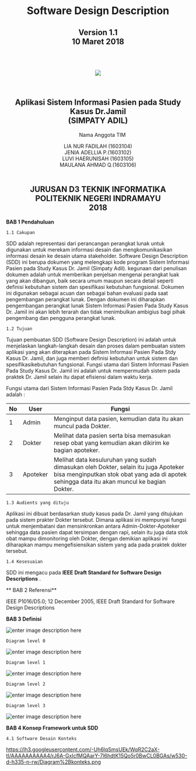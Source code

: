 
<!DOCTYPE html>
<html>
<head></head

<body><center>
	<h1 align="center">Software Design Description</h1>
	<h2 align="center">Version 1.1<br>
	10 Maret 2018</h2><br><br>
	<p align="center"> <img src="https://lh3.googleusercontent.com/Mk2_cB7YlTjA6BhAtenwi-6nfONxdU_Mnew1OaieHO2UTlc0SDEL8wFkT94CIst1T-uykihG561B=s200"></p>
	<br>
	<h2 align="center">Aplikasi Sistem Informasi Pasien pada Study Kasus Dr.Jamil<br>
	(SIMPATY ADIL)</h2>
	<align="center" br>
	<ol align="center">Nama Anggota TIM</ol><align="center">
	<div align="center">
	LIA NUR FADILAH (1603104)<br>
	JENIA ADELLIA P.(1603102)<br>
	LUVI HAERUNISAH	(1603105)<br>
	MAULANA AHMAD Q.(1603106)<br>
	</div>
	<br>
	<h2 align="center">JURUSAN D3 TEKNIK INFORMATIKA<br>
		POLITEKNIK NEGERI INDRAMAYU<br>
		2018</h2>
</center>
</body>
</html>

**BAB 1 Pendahuluan**

	1.1 Cakupan 

SDD adalah representasi dari perancangan perangkat lunak untuk digunakan untuk merekam informasi desain dan mengkomunikasikan informasi desain ke desain utama stakeholder. Software Design Description (SDD) ini berupa dokumen yang melengkapi kode program Sistem Informasi Pasien pada Study Kasus Dr. Jamil (Simpaty Adil). kegunaan dari penulisan dokumen adalah untuk memberikan penjelsan mengenai perangkat luak yang akan dibangun, baik secara umum maupun secara detail seperti definisi kebutuhan sistem dan spesifikasi kebutuhan fungsional. Dokumen ini digunakan sebagai acuan dan sebagai bahan evaluasi pada saat pengembangan perangkat lunak. Dengan dokumen ini diharapkan pengembangan perangkat lunak Sistem Informasi Pasien Pada Study Kasus Dr. Jamil ini akan lebih terarah dan tidak menimbulkan ambigius bagi pihak pengembang dan pengguna perangkat lunak.

	1.2 Tujuan

Tujuan pembuatan SDD (Software Design Description) ini adalah untuk menjelaskan langkah-langkah desain dan proses dalam pembuatan sistem aplikasi yang akan diterapkan pada Sistem Informasi Pasien Pada Stdy Kasus Dr. Jamil, dan juga memberi definisi kebutuhan untuk sistem dan spesifikasikebutuhan fungsional. Fungsi utama dari Sistem Informasi Pasien Pada Study Kasus Dr. Jamil ini adalah untuk mempermudah sistem pada praktek Dr. Jamil selain itu dapat efisiensi dalam waktu kerja.

Fungsi utama dari Sistem Informasi Pasien Pada Stdy Kasus Dr. Jamil adalah :
	
|No|User|Fungsi|
|--|--|--|
| 1 | Admin |Menginput data pasien, kemudian data itu akan muncul pada Dokter.|
| 2| Dokter |Melihat data pasien serta bisa memasukan resep obat yang kemudian akan dikirim ke bagian apoteker.|
| 3 | Apoteker |Melihat data kesuluruhan yang sudah dimasukan oleh Dokter, selain itu juga Apoteker bisa menginputkan stok obat yang ada di apotek sehingga data itu akan muncul ke bagian Dokter.|

	1.3 Audients yang dituju

Aplikasi ini dibuat berdasarkan study kasus pada Dr. Jamil yang ditujukan pada sistem prakter Dokter tersebut. Dimana aplikasi ini mempunyai fungsi untuk menjembatani dan mensinkronkan antara Admin-Dokter-Apoteker sehingga data pasien dapat tersimpan dengan rapi, selain itu juga data stok obat mampu dimonitoring oleh Dokter, dengan demikian aplikasi ini diharapkan mampu mengefisiensikan sistem yang ada pada praktek dokter tersebut.

	1.4 Kesesuaian

SDD ini mengacu pada **IEEE Draft Standard for Software Design
Descriptions** .

** BAB 2 Referensi**

IEEE P1016/D5.0; 12 December 2005, IEEE Draft Standard for Software Design
Descriptions

**BAB 3 Definisi**

	
![enter image description here](https://lh3.googleusercontent.com/HTjJ_xBgNNM513h6a_5g8kYmze-8dw9Ucw6mg9-u7ec2vC1c-FgJJb-cdrYxVsuV5KhZzec0DtXN=s700 )
	
	Diagram level 0

![enter image description here](https://lh3.googleusercontent.com/-NSwsuQrAnnQ/WqSW5Ne_1dI/AAAAAAAAA1M/x-UEPg9j6OEyXTi0JGi9YetnHjozxnPFQCL0BGAs/w795-d-h536-n/LEVEL+O.PNG)

	Diagram level 1

![enter image description here](https://lh3.googleusercontent.com/-XVs_QUHt6-k/WqSRsrwWwCI/AAAAAAAAAwc/uSHqcyGJ3hMWBer-3ql801v4v2Vzvq0rgCL0BGAs/w795-d-h813-n/Level+1.jpeg)

	Diagram level 2

![enter image description here](https://lh3.googleusercontent.com/-sjlQVVd_ZOo/WqSR41gTsqI/AAAAAAAAAw0/GFl5BDef6KAeM202TadT8RvkRFIyTwhswCL0BGAs/w795-d-h438-n/dfd+level+2.png)

	Diagram level 3

![enter image description here](https://lh3.googleusercontent.com/-lzav3YlomtM/WqSSPK41b1I/AAAAAAAAAxM/VZ8QimoDlG0GniPBf_P9l0QQkbq2YoOcACL0BGAs/w795-d-h423-n/dfd+level+3.png)

**BAB 4 Konsep Framework untuk SDD**

	4.1 Software Desain Konteks

https://lh3.googleusercontent.com/-Uh6lqSmsUEk/WqR2C2aX-tI/AAAAAAAAAA4/rJ6A-GxIcfMQAarY-7l6hdtK15Qo5r0BwCL0BGAs/w530-d-h335-n-rw/Diagram%2Bkonteks.png


